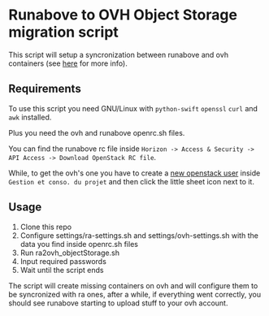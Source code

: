 # Runabove to OVH Object Storage migration script

This script will setup a syncronization between runabove and ovh containers (see [here](https://community.runabove.com/kb/en/object-storage/how-to-sync-runabove-object-storage-containers-to-ovh-public-cloud.html) for more info). 

## Requirements
To use this script you need GNU/Linux with `python-swift` `openssl` `curl` and `awk` installed.

Plus you need the ovh and runabove openrc.sh files.

You can find the runabove rc file inside `Horizon -> Access & Security -> API Access -> Download OpenStack RC file`.

While, to get the ovh's one you have to create a [new openstack user](https://www.ovh.com/fr/publiccloud/guides/g1773.creer_un_acces_a_horizon) inside `Gestion et conso. du projet` and then click the little sheet icon next to it.

## Usage
1. Clone this repo
2. Configure settings/ra-settings.sh and settings/ovh-settings.sh with the data you find inside openrc.sh files 
3. Run ra2ovh_objectStorage.sh 
4. Input required passwords
5. Wait until the script ends

The script will create missing containers on ovh and will configure them to be syncronized with ra ones, after a while, if everything went correctly, you should see runabove starting to upload stuff to your ovh account.
